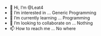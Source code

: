 - 👋 Hi, I’m @Leat4
- 👀 I’m interested in ... Generic Programming
- 🌱 I’m currently learning ... Programming
- 💞️ I’m looking to collaborate on ... Nothing
- 📫 How to reach me ... No where

<!---
Leat4/Leat4 is a ✨ special ✨ repository because its `README.md` (this file) appears on your GitHub profile.
You can click the Preview link to take a look at your changes.
--->
